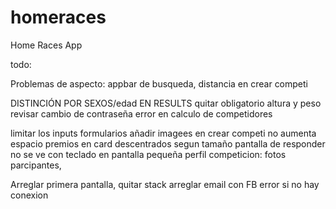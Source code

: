 # homeraces

Home Races App

todo:

Problemas de aspecto: appbar de busqueda, distancia en crear competi

DISTINCIÓN POR SEXOS/edad EN RESULTS
quitar obligatorio altura y peso
revisar cambio de contraseña
error en calculo de competidores

limitar los inputs formularios
añadir imagees en crear competi no aumenta espacio
premios en card descentrados segun tamaño
pantalla de responder no se ve con teclado en pantalla pequeña
perfil competicion:  fotos parcipantes,

Arreglar primera pantalla, quitar stack
arreglar email con FB
error si no hay conexion

